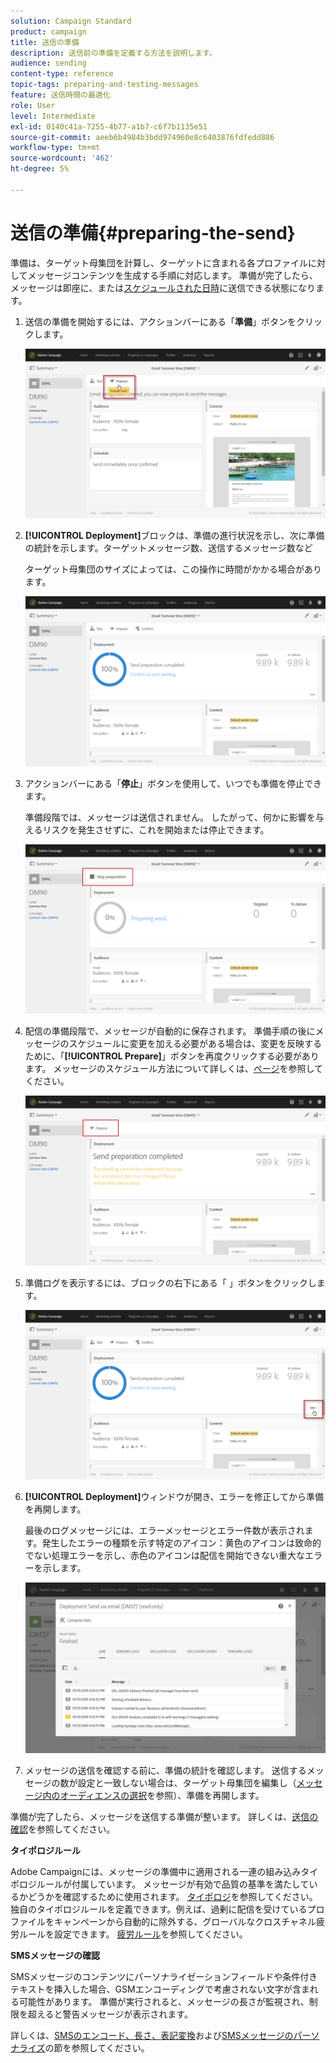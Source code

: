 ```yaml
---
solution: Campaign Standard
product: campaign
title: 送信の準備
description: 送信前の準備を定義する方法を説明します。
audience: sending
content-type: reference
topic-tags: preparing-and-testing-messages
feature: 送信時間の最適化
role: User
level: Intermediate
exl-id: 0140c41a-7255-4b77-a1b7-c6f7b1135e51
source-git-commit: aeeb6b4984b3bdd974960e8c6403876fdfedd886
workflow-type: tm+mt
source-wordcount: '462'
ht-degree: 5%

---
```


# 送信の準備{#preparing-the-send}

準備は、ターゲット母集団を計算し、ターゲットに含まれる各プロファイルに対してメッセージコンテンツを生成する手順に対応します。 準備が完了したら、メッセージは即座に、または[スケジュールされた日時](../../sending/using/about-scheduling-messages.md)に送信できる状態になります。

1. 送信の準備を開始するには、アクションバーにある「**準備**」ボタンをクリックします。

   ![](assets/preparing_delivery_2.png)

1. **[!UICONTROL Deployment]**&#x200B;ブロックは、準備の進行状況を示し、次に準備の統計を示します。ターゲットメッセージ数、送信するメッセージ数など

   ターゲット母集団のサイズによっては、この操作に時間がかかる場合があります。

   ![](assets/preparing_delivery.png)

1. アクションバーにある「**停止**」ボタンを使用して、いつでも準備を停止できます。

   準備段階では、メッセージは送信されません。 したがって、何かに影響を与えるリスクを発生させずに、これを開始または停止できます。

   ![](assets/preparing_delivery_6.png)

1. 配信の準備段階で、メッセージが自動的に保存されます。 準備手順の後にメッセージのスケジュールに変更を加える必要がある場合は、変更を反映するために、「**[!UICONTROL Prepare]**」ボタンを再度クリックする必要があります。 メッセージのスケジュール方法について詳しくは、[ページ](../../sending/using/about-scheduling-messages.md)を参照してください。

   ![](assets/preparing_delivery_5.png)

1. 準備ログを表示するには、ブロックの右下にある「 」ボタンをクリックします。

   ![](assets/preparing_delivery_4.png)

1. **[!UICONTROL Deployment]**&#x200B;ウィンドウが開き、エラーを修正してから準備を再開します。

   最後のログメッセージには、エラーメッセージとエラー件数が表示されます。発生したエラーの種類を示す特定のアイコン：黄色のアイコンは致命的でない処理エラーを示し、赤色のアイコンは配信を開始できない重大なエラーを示します。

   ![](assets/preparing_delivery_3.png)

1. メッセージの送信を確認する前に、準備の統計を確認します。 送信するメッセージの数が設定と一致しない場合は、ターゲット母集団を編集し（[メッセージ内のオーディエンスの選択](../../audiences/using/selecting-an-audience-in-a-message.md)を参照）、準備を再開します。

準備が完了したら、メッセージを送信する準備が整います。 詳しくは、[送信の確認](../../sending/using/confirming-the-send.md)を参照してください。

**タイポロジルール**

Adobe Campaignには、メッセージの準備中に適用される一連の組み込みタイポロジルールが付属しています。 メッセージが有効で品質の基準を満たしているかどうかを確認するために使用されます。 [タイポロジ](../../sending/using/about-typology-rules.md)を参照してください。 独自のタイポロジルールを定義できます。例えば、過剰に配信を受けているプロファイルをキャンペーンから自動的に除外する、グローバルなクロスチャネル疲労ルールを設定できます。 [疲労ルール](../../sending/using/fatigue-rules.md)を参照してください。

**SMSメッセージの確認**

SMSメッセージのコンテンツにパーソナライゼーションフィールドや条件付きテキストを挿入した場合、GSMエンコーディングで考慮されない文字が含まれる可能性があります。 準備が実行されると、メッセージの長さが監視され、制限を超えると警告メッセージが表示されます。

詳しくは、[SMSのエンコード、長さ、表記変換](../../administration/using/configuring-sms-channel.md#sms-encoding--length-and-transliteration)および[SMSメッセージのパーソナライズ](../../channels/using/personalizing-sms-messages.md)の節を参照してください。
